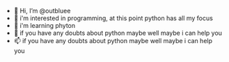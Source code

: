 - 👋 Hi, I’m @outbluee
- 👀 i'm interested in programming, at this point python has all my focus
- 🌱 i'm learning phyton
- 💞️ if you have any doubts about python maybe well maybe i can help you
- 📫 if you have any doubts about python maybe well maybe i can help you


<!---
outbluee/outbluee is a ✨ special ✨ repository because its `README.md` (this file) appears on your GitHub profile.
You can click the Preview link to take a look at your changes.
---> 
